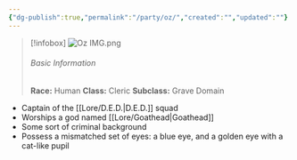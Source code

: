 ```yaml
---
{"dg-publish":true,"permalink":"/party/oz/","created":"","updated":""}
---
```



> [!infobox]
> ![Oz IMG.png](/img/user/z_Assets/Oz%20IMG.png)
> ###### Basic Information
> **Race:** Human
> **Class:**  Cleric
> **Subclass:** Grave Domain

- Captain of the [[Lore/D.E.D.\|D.E.D.]] squad 
- Worships a god named [[Lore/Goathead\|Goathead]] 
- Some sort of criminal background
- Possess a mismatched set of eyes: a blue eye, and a golden eye with a cat-like pupil